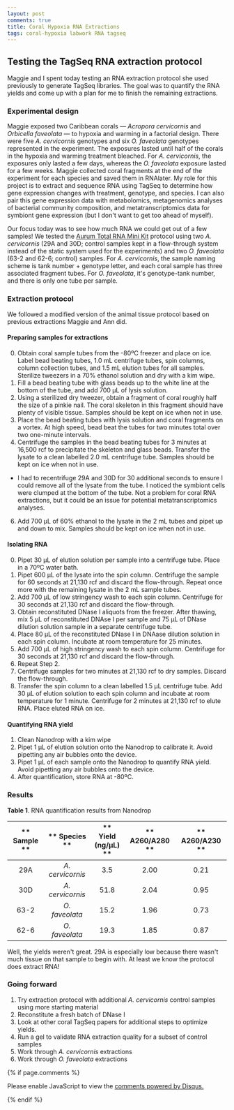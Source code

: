 ```yaml
---
layout: post
comments: true
title: Coral Hypoxia RNA Extractions
tags: coral-hypoxia labwork RNA tagseq
---
```


## Testing the TagSeq RNA extraction protocol

Maggie and I spent today testing an RNA extraction protocol she used previously to generate TagSeq libraries. The goal was to quantify the RNA yields and come up with a plan for me to finish the remaining extractions.

### Experimental design

Maggie exposed two Caribbean corals — *Acropora cervicornis* and *Orbicella faveolata* — to hypoxia and warming in a factorial design. There were five *A. cervicornis* genotypes and six *O. faveolata* genotypes represented in the experiment. The exposures lasted until half of the corals in the hypoxia and warming treatment bleached. For *A. cervicornis*, the exposures only lasted a few days, whereas the *O. faveolata* exposure lasted for a few weeks. Maggie collected coral fragments at the end of the experiment for each species and saved them in RNAlater. My role for this project is to extract and sequence RNA using TagSeq to determine how gene expression changes with treatment, genotype, and species. I can also pair this gene expression data with metabolomics, metagenomics analyses of bacterial community composition, and metatranscriptomics data for symbiont gene expression (but I don't want to get too ahead of myself).

Our focus today was to see how much RNA we could get out of a few samples! We tested the [Aurum Total RNA Mini Kit](https://www.bio-rad.com/sites/default/files/webroot/web/pdf/lsr/literature/4110133.pdf) protocol using two *A. cervicornis* (29A and 30D; control samples kept in a flow-through system instead of the static system used for the experiments) and two *O. faveolata* (63-2 and 62-6; control) samples. For *A. cervicornis*, the sample naming scheme is tank number + genotype letter, and each coral sample has three associated fragment tubes. For *O. faveolata*, it's genotype-tank number, and there is only one tube per sample.

### Extraction protocol

We followed a modified version of the animal tissue protocol based on previous extractions Maggie and Ann did.

#### Preparing samples for extractions

0. Obtain coral sample tubes from the -80ºC freezer and place on ice. Label bead beating tubes, 1.0 mL centrifuge tubes, spin columns, column collection tubes, and 1.5 mL elution tubes for all samples. Sterilize tweezers in a 70% ethanol solution and dry with a kim wipe.
2. Fill a bead beating tube with glass beads up to the white line at the bottom of the tube, and add 700 µL of lysis solution.  
3. Using a sterilized dry tweezer, obtain a fragment of coral roughly half the size of a pinkie nail. The coral skeleton in this fragment should have plenty of visible tissue. Samples should be kept on ice when not in use.
4. Place the bead beating tubes with lysis solution and coral fragments on a vortex. At high speed, bead beat the tubes for two minutes total over two one-minute intervals.
5. Centrifuge the samples in the bead beating tubes for 3 minutes at 16,500 rcf to precipitate the skeleton and glass beads. Transfer the lysate to a clean labelled 2.0 mL centrifuge tube. Samples should be kept on ice when not in use.
  - I had to recentrifuge 29A and 30D for 30 additional seconds to ensure I could remove all of the lysate from the tube. I noticed the symbiont cells were clumped at the bottom of the tube. Not a problem for coral RNA extractions, but it could be an issue for potential metatranscriptomics analyses.
6. Add 700 µL of 60% ethanol to the lysate in the 2 mL tubes and pipet up and down to mix. Samples should be kept on ice when not in use.

#### Isolating RNA

0. Pipet 30 µL of elution solution per sample into a centrifuge tube. Place in a 70ºC water bath.
1. Pipet 600 µL of the lysate into the spin column. Centrifuge the sample for 60 seconds at 21,130 rcf and discard the flow-through. Repeat once more with the remaining lysate in the 2 mL sample tubes.
2. Add 700 µL of low stringency wash to each spin column. Centrifuge for 30 seconds at 21,130 rcf and discard the flow-through.
3. Obtain reconstituted DNase I aliquots from the freezer. After thawing, mix 5 µL of reconstituted DNAse I per sample and 75 µL of DNase dilution solution sample in a separate centrifuge tube.
4. Place 80 µL of the reconstituted DNase I in DNAase dilution solution in each spin column. Incubate at room temperature for 25 minutes.
5. Add 700 µL of high stringency wash to each spin column. Centrifuge for 30 seconds at 21,130 rcf and discard the flow-through.
6. Repeat Step 2.
7. Centrifuge samples for two minutes at 21,130 rcf to dry samples. Discard the flow-through.
8. Transfer the spin column to a clean labelled 1.5 µL centrifuge tube. Add 30 µL of elution solution to each spin column and incubate at room temperature for 1 minute. Centrifuge for 2 minutes at 21,130 rcf to elute RNA. Place eluted RNA on ice.

#### Quantifying RNA yield

1. Clean Nanodrop with a kim wipe
2. Pipet 1 µL of elution solution onto the Nanodrop to calibrate it. Avoid pipetting any air bubbles onto the device.
3. Pipet 1 µL of each sample onto the Nanodrop to quantify RNA yield. Avoid pipetting any air bubbles onto the device.
4. After quantification, store RNA at -80ºC.

### Results

**Table 1**. RNA quantification results from Nanodrop

| ** Sample ** |   ** Species **  | ** Yield (ng/µL) ** | ** A260/A280 ** | ** A260/A230 ** |
|:------------:|:----------------:|:-------------------:|:---------------:|:---------------:|
|      29A     | *A. cervicornis* |         3.5         |       2.00      |       0.21      |
|      30D     | *A. cervicornis* |         51.8        |       2.04      |       0.95      |
|     63-2     |  *O. faveolata*  |         15.2        |       1.96      |       0.73      |
|     62-6     |  *O. faveolata*  |         19.3        |       1.85      |       0.87      |

Well, the yields weren't great. 29A is especially low because there wasn't much tissue on that sample to begin with. At least we know the protocol does extract RNA!

### Going forward

1. Try extraction protocol with additional *A. cervicornis* control samples using more starting material
2. Reconstitute a fresh batch of DNase I
3. Look at other coral TagSeq papers for additional steps to optimize yields.
4. Run a gel to validate RNA extraction quality for a subset of control samples
5. Work through *A. cervicornis* extractions
6. Work through *O. faveolata* extractions

{% if page.comments %}

<div id="disqus_thread"></div>
<script>

/**
*  RECOMMENDED CONFIGURATION VARIABLES: EDIT AND UNCOMMENT THE SECTION BELOW TO INSERT DYNAMIC VALUES FROM YOUR PLATFORM OR CMS.
*  LEARN WHY DEFINING THESE VARIABLES IS IMPORTANT: https://disqus.com/admin/universalcode/#configuration-variables*/
/*
var disqus_config = function () {
this.page.url = PAGE_URL;  // Replace PAGE_URL with your page's canonical URL variable
this.page.identifier = PAGE_IDENTIFIER; // Replace PAGE_IDENTIFIER with your page's unique identifier variable
};
*/
(function() { // DON'T EDIT BELOW THIS LINE
var d = document, s = d.createElement('script');
s.src = 'https://the-responsible-grad-student.disqus.com/embed.js';
s.setAttribute('data-timestamp', +new Date());
(d.head || d.body).appendChild(s);
})();
</script>
<noscript>Please enable JavaScript to view the <a href="https://disqus.com/?ref_noscript">comments powered by Disqus.</a></noscript>

{% endif %}

<script id="dsq-count-scr" src="//the-responsible-grad-student.disqus.com/count.js" async></script>
